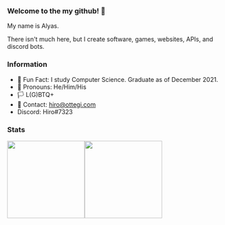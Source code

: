 ### Welcome to the my github! 👋

My name is Alyas.

There isn't much here, but I create software, games, websites, APIs, and discord bots.
### Information
- 🎉 Fun Fact: I study Computer Science. Graduate as of December 2021.
- 🧑 Pronouns: He/Him/His
- 🏳 L(G)BTQ+
- 📧 Contact: hiro@ottegi.com
- Discord: Hiro#7323

### Stats
<div style="display: flex; flex-direction: row;" align="center">
  <img height="180em" src="https://github-readme-stats.vercel.app/api?username=danielwedding&count_private=true&show_icons=true&theme=dark" />
  <img height="180em" src="https://github-readme-stats.vercel.app/api/top-langs/?username=danielwedding&theme=dark&layout=compact&langs_count=6" />
</div>
